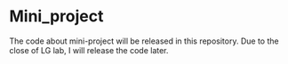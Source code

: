 # Mini_project
The code about mini-project will be released in this repository. Due to the close of LG lab, I will release the code later.

